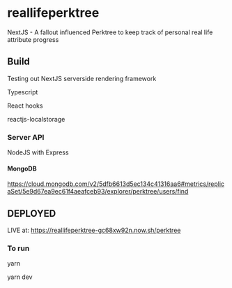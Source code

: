# reallifeperktree
NextJS - A fallout influenced Perktree to keep track of personal real life attribute progress



## Build
Testing out NextJS serverside rendering framework

Typescript

React hooks

reactjs-localstorage

### Server API
NodeJS with Express

#### MongoDB
https://cloud.mongodb.com/v2/5dfb6613d5ec134c41316aa6#metrics/replicaSet/5e9d67ea9ec61f4aeafceb93/explorer/perktree/users/find

## DEPLOYED
LIVE at: https://reallifeperktree-gc68xw92n.now.sh/perktree

### To run
yarn

yarn dev